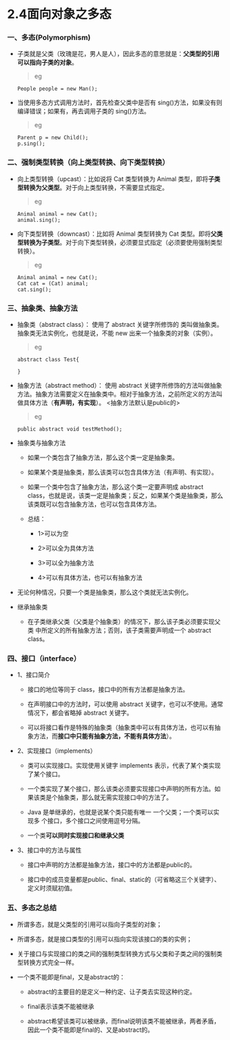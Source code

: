 # 2.4面向对象之多态

### 一、多态(Polymorphism)

* 子类就是父类（玫瑰是花，男人是人），因此多态的意思就是：**父类型的引用可以指向子类的对象**。 
  
  >eg
  
      People people = new Man();

* 当使用多态方式调用方法时，首先检查父类中是否有 sing()方法，如果没有则编译错误；如果有，再去调用子类的 sing()方法。 

  >eg
  
      Parent p = new Child();
      p.sing();

### 二、强制类型转换（向上类型转换、向下类型转换）

* 向上类型转换（upcast）：比如说将 Cat 类型转换为 Animal 类型，即将**子类型转换为父类型**。对于向上类型转换，不需要显式指定。 

  >eg
  
      Animal animal = new Cat();
      animal.sing();

* 向下类型转换（downcast）：比如将 Animal 类型转换为 Cat 类型。即将**父类型转换为子类型**。对于向下类型转换，必须要显式指定（必须要使用强制类型 转换）。 

  >eg
  
      Animal animal = new Cat();
      Cat cat = (Cat) animal;
      cat.sing();
  
### 三、抽象类、抽象方法

*  抽象类（abstract class）： 使用了 abstract 关键字所修饰的 类叫做抽象类。抽象类无法实例化，也就是说，不能 new 出来一个抽象类的对象（实例）。 

   >eg

       abstract class Test{

       }

* 抽象方法（abstract method）： 使用 abstract 关键字所修饰的方法叫做抽象方法。抽象方法需要定义在抽象类中。相对于抽象方法，之前所定义的方法叫做具体方法（**有声明，有实现**）。 <抽象方法默认是public的>

  >eg

      public abstract void testMethod();

* 抽象类与抽象方法

    * 如果一个类包含了抽象方法，那么这个类一定是抽象类。 

    * 如果某个类是抽象类，那么该类可以包含具体方法（有声明、有实现）。 

    * 如果一个类中包含了抽象方法，那么这个类一定要声明成 abstract class，也就是说，该类一定是抽象类；反之，如果某个类是抽象类，那么该类既可以包含抽象方法，也可以包含具体方法。 
    
    * 总结：
    
        * 1>可以为空
        
        * 2>可以全为具体方法
        
        * 3>可以全为抽象方法
        
        * 4>可以有具体方法，也可以有抽象方法

* 无论何种情况，只要一个类是抽象类，那么这个类就无法实例化。 

* 继承抽象类

    *  在子类继承父类（父类是个抽象类）的情况下，那么该子类必须要实现父类 中所定义的所有抽象方法；否则，该子类需要声明成一个 abstract class。


### 四、接口（interface）

* 1、接口简介

  * 接口的地位等同于 class，接口中的所有方法都是抽象方法。
  
  * 在声明接口中的方法时，可以使用 abstract 关键字，也可以不使用。通常情况下，都会省略掉 abstract 关键字。 
  
  * 可以将接口看作是特殊的抽象类（抽象类中可以有具体方法，也可以有抽象方法，而**接口中只能有抽象方法，不能有具体方法**）。 

* 2、实现接口（implements）

  * 类可以实现接口。实现使用关键字 implements 表示，代表了某个类实现了某个接口。 
  
  * 一个类实现了某个接口，那么该类必须要实现接口中声明的所有方法。如果该类是个抽象类，那么就无需实现接口中的方法了。 
  
  *  Java 是单继承的，也就是说某个类只能有唯一 一个父类；一个类可以实现多 个接口，多个接口之间使用逗号分隔。 
  
  * 一个类**可以同时实现接口和继承父类**

* 3、接口中的方法与属性

  * 接口中声明的方法都是抽象方法，接口中的方法都是public的。
  
  * 接口中的成员变量都是public、final、static的（可省略这三个关键字）、定义时须赋初值。

### 五、多态之总结

* 所谓多态，就是父类型的引用可以指向子类型的对象；

* 所谓多态，就是接口类型的引用可以指向实现该接口的类的实例；

* 关于接口与实现接口的类之间的强制类型转换方式与父类和子类之间的强制类型转换方式完全一样。 

* 一个类不能即是final，又是abstract的：

  * abstract的主要目的是定义一种约定、让子类去实现这种约定。
  
  * final表示该类不能被继承
  
  * abstract希望该类可以被继承，而final说明该类不能被继承，两者矛盾，因此一个类不能即是final的、又是abstract的。













